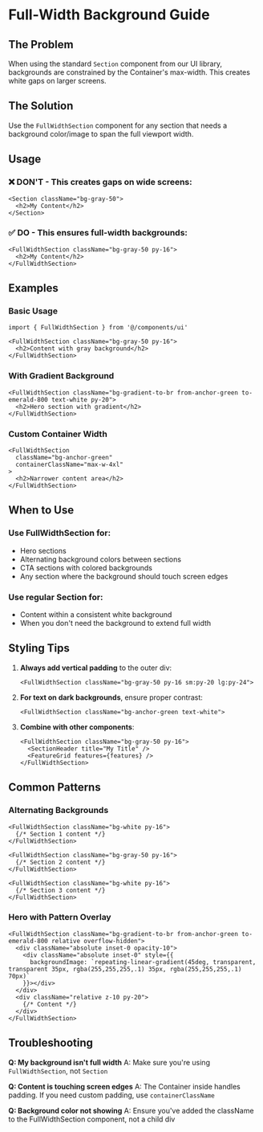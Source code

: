 # Full-Width Background Guide

## The Problem
When using the standard `Section` component from our UI library, backgrounds are constrained by the Container's max-width. This creates white gaps on larger screens.

## The Solution
Use the `FullWidthSection` component for any section that needs a background color/image to span the full viewport width.

## Usage

### ❌ DON'T - This creates gaps on wide screens:
```tsx
<Section className="bg-gray-50">
  <h2>My Content</h2>
</Section>
```

### ✅ DO - This ensures full-width backgrounds:
```tsx
<FullWidthSection className="bg-gray-50 py-16">
  <h2>My Content</h2>
</FullWidthSection>
```

## Examples

### Basic Usage
```tsx
import { FullWidthSection } from '@/components/ui'

<FullWidthSection className="bg-gray-50 py-16">
  <h2>Content with gray background</h2>
</FullWidthSection>
```

### With Gradient Background
```tsx
<FullWidthSection className="bg-gradient-to-br from-anchor-green to-emerald-800 text-white py-20">
  <h2>Hero section with gradient</h2>
</FullWidthSection>
```

### Custom Container Width
```tsx
<FullWidthSection 
  className="bg-anchor-green" 
  containerClassName="max-w-4xl"
>
  <h2>Narrower content area</h2>
</FullWidthSection>
```

## When to Use

### Use FullWidthSection for:
- Hero sections
- Alternating background colors between sections
- CTA sections with colored backgrounds
- Any section where the background should touch screen edges

### Use regular Section for:
- Content within a consistent white background
- When you don't need the background to extend full width

## Styling Tips

1. **Always add vertical padding** to the outer div:
   ```tsx
   <FullWidthSection className="bg-gray-50 py-16 sm:py-20 lg:py-24">
   ```

2. **For text on dark backgrounds**, ensure proper contrast:
   ```tsx
   <FullWidthSection className="bg-anchor-green text-white">
   ```

3. **Combine with other components**:
   ```tsx
   <FullWidthSection className="bg-gray-50 py-16">
     <SectionHeader title="My Title" />
     <FeatureGrid features={features} />
   </FullWidthSection>
   ```

## Common Patterns

### Alternating Backgrounds
```tsx
<FullWidthSection className="bg-white py-16">
  {/* Section 1 content */}
</FullWidthSection>

<FullWidthSection className="bg-gray-50 py-16">
  {/* Section 2 content */}
</FullWidthSection>

<FullWidthSection className="bg-white py-16">
  {/* Section 3 content */}
</FullWidthSection>
```

### Hero with Pattern Overlay
```tsx
<FullWidthSection className="bg-gradient-to-br from-anchor-green to-emerald-800 relative overflow-hidden">
  <div className="absolute inset-0 opacity-10">
    <div className="absolute inset-0" style={{
      backgroundImage: `repeating-linear-gradient(45deg, transparent, transparent 35px, rgba(255,255,255,.1) 35px, rgba(255,255,255,.1) 70px)`
    }}></div>
  </div>
  <div className="relative z-10 py-20">
    {/* Content */}
  </div>
</FullWidthSection>
```

## Troubleshooting

**Q: My background isn't full width**
A: Make sure you're using `FullWidthSection`, not `Section`

**Q: Content is touching screen edges**
A: The Container inside handles padding. If you need custom padding, use `containerClassName`

**Q: Background color not showing**
A: Ensure you've added the className to the FullWidthSection component, not a child div